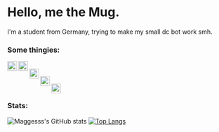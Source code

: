 # Hello, me the Mug.
I'm a student from Germany, trying to make my small dc bot work smh. 

### Some thingies:
[<img align="left" alt="Node.js" width="22px" src="https://simpleicons.org/icons/nodedotjs.svg" />][Node.js]
[<img align="left" alt="JS" width="22px" src="https://simpleicons.org/icons/javascript.svg" />][JS] <br/>
[<img align="left" alt="Windows" width="22px" src="https://simpleicons.org/icons/windows.svg" />][Windows] <br/>
[<img align="left" alt="Python" width="22px" src="https://simpleicons.org/icons/python.svg" />][Python] <br/>
[<img align="left" alt="Visual Studio Code" width="22px" src="https://simpleicons.org/icons/visualstudiocode.svg" />][Visual Studio Code] <br/>


### Stats:
![Maggesss's GitHub stats](https://github-readme-stats.vercel.app/api?username=Maggesss&show_icons=true&theme=nord) 
[![Top Langs](https://github-readme-stats.vercel.app/api/top-langs/?username=Maggesss&langs_count=8&theme=nord)](https://github.com/anuraghazra/github-readme-stats)

[Node.js]: https://nodejs.org/
[js]: https://developer.mozilla.org/en-US/docs/Web/JavaScript?retiredLocale=de
[Windows]: https://www.microsoft.com/de-de/windows?r=1
[Python]: https://www.python.org/
[Visual Studio Code]: https://code.visualstudio.com/
